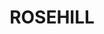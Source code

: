 ---
lastmod: '2025-04-06T06:05:20+00:00'
latitude: -33.832747
layout: suburb
longitude: 151.015196
postcode: '2142'
state: NSW
title: ROSEHILL
url: /nsw/rosehill/
---